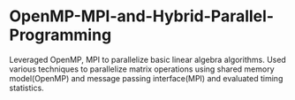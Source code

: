 # OpenMP-MPI-and-Hybrid-Parallel-Programming
Leveraged OpenMP, MPI to parallelize basic linear algebra algorithms. Used various techniques to parallelize matrix operations using shared memory model(OpenMP) and message passing interface(MPI) and evaluated timing statistics.
